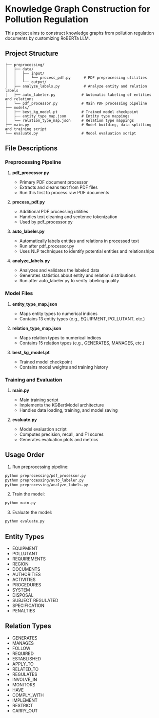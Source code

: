 # Knowledge Graph Construction for Pollution Regulation

This project aims to construct knowledge graphs from pollution regulation documents by customizing RoBERTa LLM.

## Project Structure

```
├── preprocessing/
│   ├── data/
│   │   ├── input/
│   │   │   └── process_pdf.py      # PDF preprocessing utilities
│   │   └── output/
│   ├── analyze_labels.py           # Analyze entity and relation labels
│   ├── auto_labeler.py            # Automatic labeling of entities and relations
│   └── pdf_processor.py           # Main PDF processing pipeline
├── models/
│   ├── best_kg_model.pt           # Trained model checkpoint
│   ├── entity_type_map.json       # Entity type mappings
│   └── relation_type_map.json     # Relation type mappings
├── main.py                        # Model building, data splitting and training script
└── evaluate.py                    # Model evaluation script
```

## File Descriptions

### Preprocessing Pipeline
1. **pdf_processor.py**
   - Primary PDF document processor
   - Extracts and cleans text from PDF files
   - Run this first to process raw PDF documents

2. **process_pdf.py**
   - Additional PDF processing utilities
   - Handles text cleaning and sentence tokenization
   - Used by pdf_processor.py

3. **auto_labeler.py**
   - Automatically labels entities and relations in processed text
   - Run after pdf_processor.py
   - Uses NLP techniques to identify potential entities and relationships

4. **analyze_labels.py**
   - Analyzes and validates the labeled data
   - Generates statistics about entity and relation distributions
   - Run after auto_labeler.py to verify labeling quality

### Model Files
1. **entity_type_map.json**
   - Maps entity types to numerical indices
   - Contains 13 entity types (e.g., EQUIPMENT, POLLUTANT, etc.)

2. **relation_type_map.json**
   - Maps relation types to numerical indices
   - Contains 15 relation types (e.g., GENERATES, MANAGES, etc.)

3. **best_kg_model.pt**
   - Trained model checkpoint
   - Contains model weights and training history

### Training and Evaluation
1. **main.py**
   - Main training script
   - Implements the KGBertModel architecture
   - Handles data loading, training, and model saving

2. **evaluate.py**
   - Model evaluation script
   - Computes precision, recall, and F1 scores
   - Generates evaluation plots and metrics

## Usage Order

1. Run preprocessing pipeline:
```bash
python preprocessing/pdf_processor.py
python preprocessing/auto_labeler.py
python preprocessing/analyze_labels.py
```

2. Train the model:
```bash
python main.py
```

3. Evaluate the model:
```bash
python evaluate.py
```

## Entity Types
- EQUIPMENT
- POLLUTANT
- REQUIREMENTS
- REGION
- DOCUMENTS
- AUTHORITIES
- ACTIVITIES
- PROCEDURES
- SYSTEM
- DISPOSAL
- SUBJECT REGULATED
- SPECIFICATION
- PENALTIES

## Relation Types
- GENERATES
- MANAGES
- FOLLOW
- REQUIRED
- ESTABLISHED
- APPLY_TO
- RELATED_TO
- REGULATES
- INVOLVE_IN
- MONITORS
- HAVE
- COMPLY_WITH
- IMPLEMENT
- RESTRICT
- CARRY_OUT
```
